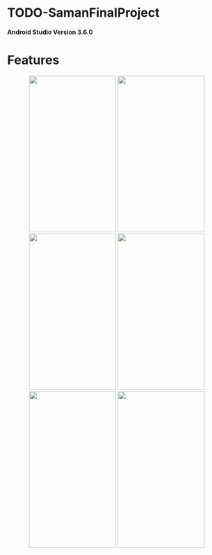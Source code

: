 # TODO-SamanFinalProject

**Android Studio Version 3.6.0**

# Features

<p align="center">
  <img src = "gif/signin" width="200" height="360">
  <img src = "gif/signup" width="200" height="360">
  <img src = "gif/addtask" width="200" height="360">
  <img src = "gif/edittask" width="200" height="360">
  <img src = "gif/search" width="200" height="360">
  <img src = "gif/swipedelete" width="200" height="360">
 </p>

